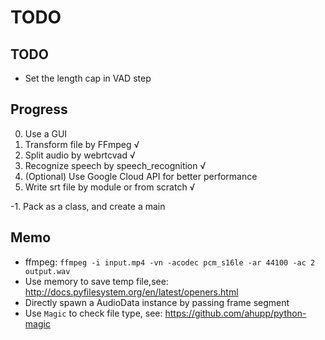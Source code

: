 # TODO

## TODO
* Set the length cap in VAD step

## Progress
0. Use a GUI
1. Transform file by FFmpeg √
2. Split audio by webrtcvad √
3. Recognize speech by speech_recognition √
4. (Optional) Use Google Cloud API for better performance
5. Write srt file by module or from scratch √

-1. Pack as a class, and create a main

## Memo
* ffmpeg: `ffmpeg -i input.mp4 -vn -acodec pcm_s16le -ar 44100 -ac 2 output.wav`
* Use memory to save temp file,see: http://docs.pyfilesystem.org/en/latest/openers.html
* Directly spawn a AudioData instance by passing frame segment
* Use `Magic` to check file type, see: https://github.com/ahupp/python-magic